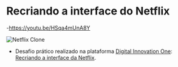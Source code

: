 <h1>Recriando a interface do Netflix</h1>

-https://youtu.be/HSqa4mUnA8Y

 
![Netflix Clone](https://i.makeagif.com/media/1-09-2021/YCw5ab.gif)
 
- Desafio prático realizado na plataforma [Digital Innovation One](https://web.digitalinnovation.one/home "Digital Innovation One"): [Recriando a interface da Netflix](https://web.digitalinnovation.one/project/recriando-a-interface-do-netflix/learning/d75bfc6e-a532-47d9-a18d-b5b6c43a660e?back=/track/everis-fullstack-developer&bootcamp_id=4783a045-fcd6-4074-b5b7-4e85cab84888).




 
 
